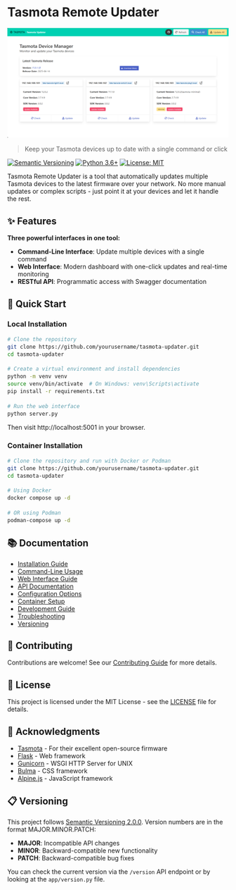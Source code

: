 # Tasmota Remote Updater

![Screenshot](docs/images/dashboard.png)
> Keep your Tasmota devices up to date with a single command or click

[![Semantic Versioning](https://img.shields.io/badge/semver-2.0.0-brightgreen)](https://semver.org)
[![Python 3.6+](https://img.shields.io/badge/python-3.6+-blue.svg)](https://www.python.org/downloads/)
[![License: MIT](https://img.shields.io/badge/License-MIT-yellow.svg)](https://opensource.org/licenses/MIT)

Tasmota Remote Updater is a tool that automatically updates multiple Tasmota devices to the latest firmware over your network. No more manual updates or complex scripts - just point it at your devices and let it handle the rest.


## ✨ Features

**Three powerful interfaces in one tool:**

- **Command-Line Interface**: Update multiple devices with a single command
- **Web Interface**: Modern dashboard with one-click updates and real-time monitoring
- **RESTful API**: Programmatic access with Swagger documentation

## 🚀 Quick Start

### Local Installation

```bash
# Clone the repository
git clone https://github.com/yourusername/tasmota-updater.git
cd tasmota-updater

# Create a virtual environment and install dependencies
python -m venv venv
source venv/bin/activate  # On Windows: venv\Scripts\activate
pip install -r requirements.txt

# Run the web interface
python server.py
```

Then visit http://localhost:5001 in your browser.

### Container Installation

```bash
# Clone the repository and run with Docker or Podman
git clone https://github.com/yourusername/tasmota-updater.git
cd tasmota-updater

# Using Docker
docker compose up -d

# OR using Podman
podman-compose up -d
```

## 📚 Documentation

- [Installation Guide](docs/installation.md)
- [Command-Line Usage](docs/cli-usage.md)
- [Web Interface Guide](docs/web-interface.md)
- [API Documentation](docs/api.md)
- [Configuration Options](docs/configuration.md)
- [Container Setup](docs/container-setup.md)
- [Development Guide](docs/development.md)
- [Troubleshooting](docs/troubleshooting.md)
- [Versioning](#versioning)

## 🤝 Contributing

Contributions are welcome! See our [Contributing Guide](docs/contributing.md) for more details.

## 📄 License

This project is licensed under the MIT License - see the [LICENSE](LICENSE) file for details.

## 🙏 Acknowledgments

- [Tasmota](https://tasmota.github.io/docs/) - For their excellent open-source firmware
- [Flask](https://flask.palletsprojects.com/) - Web framework
- [Gunicorn](https://gunicorn.org/) - WSGI HTTP Server for UNIX
- [Bulma](https://bulma.io/) - CSS framework
- [Alpine.js](https://alpinejs.dev/) - JavaScript framework

## 📋 Versioning

This project follows [Semantic Versioning 2.0.0](https://semver.org/). Version numbers are in the format MAJOR.MINOR.PATCH:

- **MAJOR**: Incompatible API changes
- **MINOR**: Backward-compatible new functionality
- **PATCH**: Backward-compatible bug fixes

You can check the current version via the `/version` API endpoint or by looking at the `app/version.py` file.
